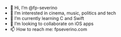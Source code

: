 - 👋 Hi, I’m @fp-severino
- 👀 I’m interested in cinema, music, politics and tech
- 🌱 I’m currently learning C and Swift
- 💞️ I’m looking to collaborate on iOS apps
- 📫 How to reach me: fpseverino.com

<!---
fp-severino/fp-severino is a ✨ special ✨ repository because its `README.md` (this file) appears on your GitHub profile.
You can click the Preview link to take a look at your changes.
--->
